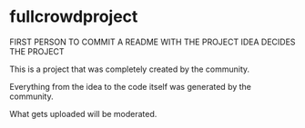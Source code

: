 # fullcrowdproject
FIRST PERSON TO COMMIT A README WITH THE PROJECT IDEA DECIDES THE PROJECT

This is a project that was completely created by the community.

Everything from the idea to the code itself was generated by the community. 

What gets uploaded will be moderated.

